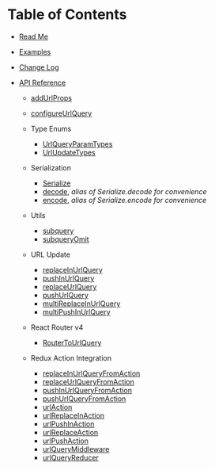 # Table of Contents

* [Read Me](/README.md)
* [Examples](/docs/Examples.md)
* [Change Log](/CHANGELOG.md)


* [API Reference](/docs/api/README.md)
  * [addUrlProps](/docs/api/addUrlProps.md)
  * [configureUrlQuery](/docs/api/configureUrlQuery.md)

  * Type Enums
    * [UrlQueryParamTypes](/docs/api/UrlQueryParamTypes.md)
    * [UrlUpdateTypes](/docs/api/UrlUpdateTypes.md)

  * Serialization
    * [Serialize](/docs/api/Serialize.md)
    * [decode](/docs/api/Serialize.md#decode), _alias of Serialize.decode for convenience_
    * [encode](/docs/api/Serialize.md#encode), _alias of Serialize.encode for convenience_

  * Utils
    * [subquery](/docs/api/subquery.md)
    * [subqueryOmit](/docs/api/subqueryOmit.md)

  * URL Update
    * [replaceInUrlQuery](/docs/api/replaceInUrlQuery.md)
    * [pushInUrlQuery](/docs/api/pushInUrlQuery.md)
    * [replaceUrlQuery](/docs/api/replaceUrlQuery.md)
    * [pushUrlQuery](/docs/api/pushUrlQuery.md)
    * [multiReplaceInUrlQuery](/docs/api/multiReplaceInUrlQuery.md)
    * [multiPushInUrlQuery](/docs/api/multiPushInUrlQuery.md)

  * React Router v4
    * [RouterToUrlQuery](/docs/api/RouterToUrlQuery.md)

  * Redux Action Integration
    * [replaceInUrlQueryFromAction](/docs/api/replaceInUrlQueryFromAction.md)
    * [replaceUrlQueryFromAction](/docs/api/replaceUrlQueryFromAction.md)
    * [pushInUrlQueryFromAction](/docs/api/pushInUrlQueryFromAction.md)
    * [pushUrlQueryFromAction](/docs/api/pushUrlQueryFromAction.md)
    * [urlAction](/docs/api/urlAction.md)
    * [urlReplaceInAction](/docs/api/urlReplaceInAction.md)
    * [urlPushInAction](/docs/api/urlPushInAction.md)
    * [urlReplaceAction](/docs/api/urlReplaceAction.md)
    * [urlPushAction](/docs/api/urlPushAction.md)
    * [urlQueryMiddleware](/docs/api/urlQueryMiddleware.md)
    * [urlQueryReducer](/docs/api/urlQueryReducer.md)

